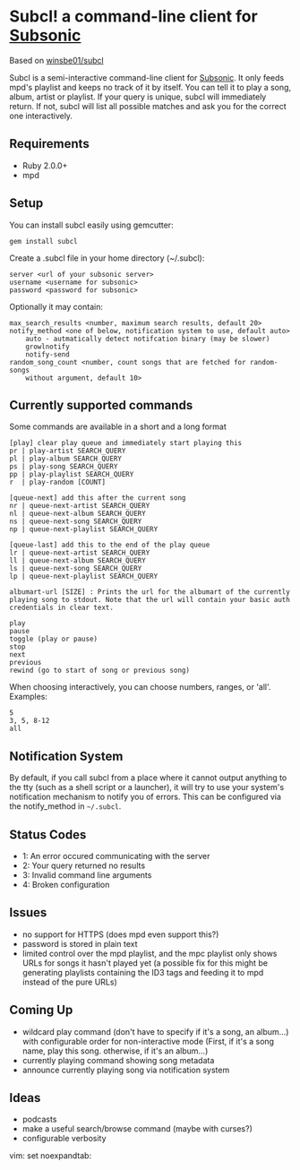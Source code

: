 Subcl! a command-line client for [Subsonic][sub]
==================================================
Based on [winsbe01/subcl][origin]

Subcl is a semi-interactive command-line client for [Subsonic][sub]. It only
feeds mpd's playlist and keeps no track of it by itself. You can tell it to
play a song, album, artist or playlist. If your query is unique, subcl will
immediately return. If not, subcl will list all possible matches and ask you
for the correct one interactively.

Requirements
------------
- Ruby 2.0.0+
- mpd

Setup
-----
You can install subcl easily using gemcutter:

	gem install subcl

Create a .subcl file in your home directory (~/.subcl):

	server <url of your subsonic server>
	username <username for subsonic>
	password <password for subsonic>

Optionally it may contain:

	max_search_results <number, maximum search results, default 20>
	notify_method <one of below, notification system to use, default auto>
		auto - autmatically detect notifcation binary (may be slower)
		growlnotify
		notify-send
	random_song_count <number, count songs that are fetched for random-songs
		without argument, default 10>

Currently supported commands
----------------------------
Some commands are available in a short and a long format

	[play] clear play queue and immediately start playing this
	pr | play-artist SEARCH_QUERY
	pl | play-album SEARCH_QUERY
	ps | play-song SEARCH_QUERY
	pp | play-playlist SEARCH_QUERY
	r  | play-random [COUNT]

	[queue-next] add this after the current song
	nr | queue-next-artist SEARCH_QUERY
	nl | queue-next-album SEARCH_QUERY
	ns | queue-next-song SEARCH_QUERY
	np | queue-next-playlist SEARCH_QUERY

	[queue-last] add this to the end of the play queue
	lr | queue-next-artist SEARCH_QUERY
	ll | queue-next-album SEARCH_QUERY
	ls | queue-next-song SEARCH_QUERY
	lp | queue-next-playlist SEARCH_QUERY

	albumart-url [SIZE] : Prints the url for the albumart of the currently
	playing song to stdout. Note that the url will contain your basic auth
	credentials in clear text.

	play
	pause
	toggle (play or pause)
	stop
	next
	previous
	rewind (go to start of song or previous song)

When choosing interactively, you can choose numbers, ranges, or 'all'. Examples:

	5
	3, 5, 8-12
	all

Notification System
-------------------
By default, if you call subcl from a place where it cannot output anything to
the tty (such as a shell script or a launcher), it will try to use your
system's notification mechanism to notify you of errors. This can be configured
via the notify_method in `~/.subcl`.


Status Codes
------------
- 1: An error occured communicating with the server
- 2: Your query returned no results
- 3: Invalid command line arguments
- 4: Broken configuration

Issues
------
- no support for HTTPS (does mpd even support this?)
- password is stored in plain text
- limited control over the mpd playlist, and the mpc playlist only shows URLs
	for songs it hasn't played yet (a possible fix for this might be generating
			playlists containing the ID3 tags and feeding it to mpd instead of the
			pure URLs)

Coming Up
---------
- wildcard play command (don't have to specify if it's a song, an album...)
	with configurable order for non-interactive mode (First, if it's a song name,
			play this song. otherwise, if it's an album...)
- currently playing command showing song metadata
- announce currently playing song via notification system

Ideas
-----
- podcasts
- make a useful search/browse command (maybe with curses?)
- configurable verbosity

[sub]: http://subsonic.org
[origin]: https://github.com/winsbe01/subcl
vim: set noexpandtab:
